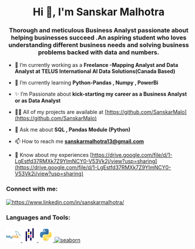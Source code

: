 <h1 align="center">Hi 👋, I'm Sanskar Malhotra</h1>
<h3 align="center">Thorough and meticulous Business Analyst passionate about helping businesses succeed .An aspiring student who loves understanding different business needs and solving business problems backed with data and numbers.</h3>

- 💼 I’m currently working as a **Freelance -Mapping Analyst and Data Analyst at TELUS International AI Data Solutions(Canada Based)**

- 🌱 I’m currently learning **Python-Pandas , Numpy , PowerBi**

- ✨ I’m Passionate about **kick-starting my career as a Business Analyst or as Data Analyst**

- 👨‍💻 All of my projects are available at [https://github.com/SanskarMalo](https://github.com/SanskarMalo)

- 💬 Ask me about **SQL , Pandas Module (Python)**

- 📫 How to reach me **sanskarmalhotra13@gmail.com**

- 📄 Know about my experiences [https://drive.google.com/file/d/1-LgEstfd37RMXk7Z9YImNCY0-V53Vk2j/view?usp=sharing](https://drive.google.com/file/d/1-LgEstfd37RMXk7Z9YImNCY0-V53Vk2j/view?usp=sharing)

<h3 align="left">Connect with me:</h3>
<p align="left">
<a href="https://linkedin.com/in/https://www.linkedin.com/in/sanskarmalhotra/" target="blank"><img align="center" src="https://raw.githubusercontent.com/rahuldkjain/github-profile-readme-generator/master/src/images/icons/Social/linked-in-alt.svg" alt="https://www.linkedin.com/in/sanskarmalhotra/" height="30" width="40" /></a>
</p>

<h3 align="left">Languages and Tools:</h3>
<p align="left"> <a href="https://www.mysql.com/" target="_blank" rel="noreferrer"> <img src="https://raw.githubusercontent.com/devicons/devicon/master/icons/mysql/mysql-original-wordmark.svg" alt="mysql" width="40" height="40"/> </a> <a href="https://pandas.pydata.org/" target="_blank" rel="noreferrer"> <img src="https://raw.githubusercontent.com/devicons/devicon/2ae2a900d2f041da66e950e4d48052658d850630/icons/pandas/pandas-original.svg" alt="pandas" width="40" height="40"/> </a> <a href="https://www.python.org" target="_blank" rel="noreferrer"> <img src="https://raw.githubusercontent.com/devicons/devicon/master/icons/python/python-original.svg" alt="python" width="40" height="40"/> </a> <a href="https://seaborn.pydata.org/" target="_blank" rel="noreferrer"> <img src="https://seaborn.pydata.org/_images/logo-mark-lightbg.svg" alt="seaborn" width="40" height="40"/> </a> </p>
